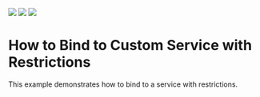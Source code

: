 <!-- default badges list -->
![](https://img.shields.io/endpoint?url=https://codecentral.devexpress.com/api/v1/VersionRange/131408947/22.2.2%2B)
[![](https://img.shields.io/badge/Open_in_DevExpress_Support_Center-FF7200?style=flat-square&logo=DevExpress&logoColor=white)](https://supportcenter.devexpress.com/ticket/details/T830602)
[![](https://img.shields.io/badge/📖_How_to_use_DevExpress_Examples-e9f6fc?style=flat-square)](https://docs.devexpress.com/GeneralInformation/403183)
<!-- default badges end -->
# How to Bind to Custom Service with Restrictions
This example demonstrates how to bind to a service with restrictions.
